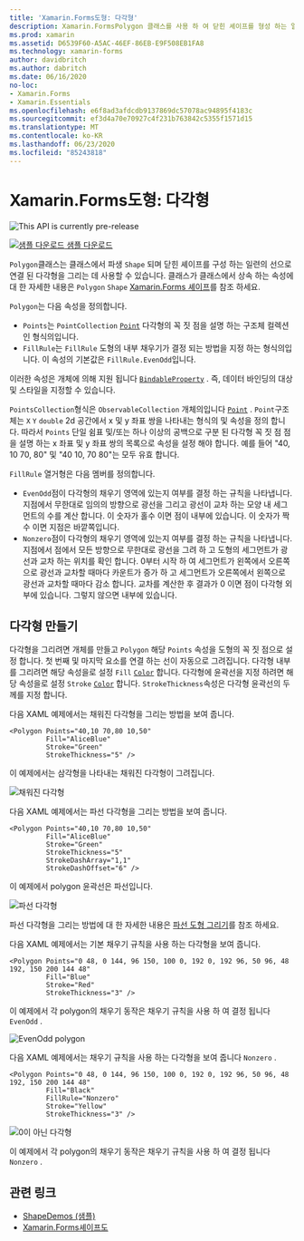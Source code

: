 ```yaml
---
title: 'Xamarin.Forms도형: 다각형'
description: Xamarin.FormsPolygon 클래스를 사용 하 여 닫힌 셰이프를 형성 하는 일련의 선으로 연결 된 다각형을 그릴 수 있습니다.
ms.prod: xamarin
ms.assetid: D6539F60-A5AC-46EF-86EB-E9F508EB1FA8
ms.technology: xamarin-forms
author: davidbritch
ms.author: dabritch
ms.date: 06/16/2020
no-loc:
- Xamarin.Forms
- Xamarin.Essentials
ms.openlocfilehash: e6f8ad3afdcdb9137869dc57078ac94895f4183c
ms.sourcegitcommit: ef3d4a70e70927c4f231b763842c5355f1571d15
ms.translationtype: MT
ms.contentlocale: ko-KR
ms.lasthandoff: 06/23/2020
ms.locfileid: "85243818"
---
```

# <a name="xamarinforms-shapes-polygon"></a>Xamarin.Forms도형: 다각형

![](~/media/shared/preview.png "This API is currently pre-release")

[![샘플 다운로드](~/media/shared/download.png) 샘플 다운로드](https://docs.microsoft.com/samples/xamarin/xamarin-forms-samples/userinterface-shapesdemos/)

`Polygon`클래스는 클래스에서 파생 `Shape` 되며 닫힌 셰이프를 구성 하는 일련의 선으로 연결 된 다각형을 그리는 데 사용할 수 있습니다. 클래스가 클래스에서 상속 하는 속성에 대 한 자세한 내용은 `Polygon` `Shape` [ Xamarin.Forms 셰이프](index.md)를 참조 하세요.

`Polygon`는 다음 속성을 정의합니다.

- `Points`는 `PointCollection` [`Point`](xref:Xamarin.Forms.Point) 다각형의 꼭 짓 점을 설명 하는 구조체 컬렉션인 형식의입니다.
- `FillRule`는 `FillRule` 도형의 내부 채우기가 결정 되는 방법을 지정 하는 형식의입니다. 이 속성의 기본값은 `FillRule.EvenOdd`입니다.

이러한 속성은 개체에 의해 지원 됩니다 [`BindableProperty`](xref:Xamarin.Forms.BindableProperty) . 즉, 데이터 바인딩의 대상 및 스타일을 지정할 수 있습니다.

`PointsCollection`형식은 `ObservableCollection` 개체의입니다 [`Point`](xref:Xamarin.Forms.Point) . `Point`구조체는 `X` `Y` `double` 2d 공간에서 x 및 y 좌표 쌍을 나타내는 형식의 및 속성을 정의 합니다. 따라서 `Points` 단일 쉼표 및/또는 하나 이상의 공백으로 구분 된 다각형 꼭 짓 점 점을 설명 하는 x 좌표 및 y 좌표 쌍의 목록으로 속성을 설정 해야 합니다. 예를 들어 "40, 10 70, 80" 및 "40 10, 70 80"는 모두 유효 합니다.

`FillRule` 열거형은 다음 멤버를 정의합니다.

- `EvenOdd`점이 다각형의 채우기 영역에 있는지 여부를 결정 하는 규칙을 나타냅니다. 지점에서 무한대로 임의의 방향으로 광선을 그리고 광선이 교차 하는 모양 내 세그먼트의 수를 계산 합니다. 이 숫자가 홀수 이면 점이 내부에 있습니다. 이 숫자가 짝수 이면 지점은 바깥쪽입니다.
- `Nonzero`점이 다각형의 채우기 영역에 있는지 여부를 결정 하는 규칙을 나타냅니다. 지점에서 점에서 모든 방향으로 무한대로 광선을 그려 하 고 도형의 세그먼트가 광선과 교차 하는 위치를 확인 합니다. 0부터 시작 하 여 세그먼트가 왼쪽에서 오른쪽으로 광선과 교차할 때마다 카운트가 증가 하 고 세그먼트가 오른쪽에서 왼쪽으로 광선과 교차할 때마다 감소 합니다. 교차를 계산한 후 결과가 0 이면 점이 다각형 외부에 있습니다. 그렇지 않으면 내부에 있습니다.

## <a name="create-a-polygon"></a>다각형 만들기

다각형을 그리려면 개체를 만들고 `Polygon` 해당 `Points` 속성을 도형의 꼭 짓 점으로 설정 합니다. 첫 번째 및 마지막 요소를 연결 하는 선이 자동으로 그려집니다. 다각형 내부를 그리려면 해당 속성을로 설정 `Fill` [`Color`](xref:Xamarin.Forms.Color) 합니다. 다각형에 윤곽선을 지정 하려면 해당 속성을로 설정 `Stroke` [`Color`](xref:Xamarin.Forms.Color) 합니다. `StrokeThickness`속성은 다각형 윤곽선의 두께를 지정 합니다.

다음 XAML 예제에서는 채워진 다각형을 그리는 방법을 보여 줍니다.

```xaml
<Polygon Points="40,10 70,80 10,50"
         Fill="AliceBlue"
         Stroke="Green"
         StrokeThickness="5" />
```

이 예제에서는 삼각형을 나타내는 채워진 다각형이 그려집니다.

![채워진 다각형](polygon-images/filled.png "채워진 다각형")

다음 XAML 예제에서는 파선 다각형을 그리는 방법을 보여 줍니다.

```xaml
<Polygon Points="40,10 70,80 10,50"
         Fill="AliceBlue"
         Stroke="Green"
         StrokeThickness="5"
         StrokeDashArray="1,1"
         StrokeDashOffset="6" />
```

이 예제에서 polygon 윤곽선은 파선입니다.

![파선 다각형](polygon-images/dashed.png "파선 다각형")

파선 다각형을 그리는 방법에 대 한 자세한 내용은 [파선 도형 그리기](index.md#draw-dashed-shapes)를 참조 하세요.

다음 XAML 예제에서는 기본 채우기 규칙을 사용 하는 다각형을 보여 줍니다.

```xaml
<Polygon Points="0 48, 0 144, 96 150, 100 0, 192 0, 192 96, 50 96, 48 192, 150 200 144 48"
         Fill="Blue"
         Stroke="Red"
         StrokeThickness="3" />
```

이 예제에서 각 polygon의 채우기 동작은 채우기 규칙을 사용 하 여 결정 됩니다 `EvenOdd` .

![EvenOdd polygon](polygon-images/evenodd.png "EvenOdd polygon")

다음 XAML 예제에서는 채우기 규칙을 사용 하는 다각형을 보여 줍니다 `Nonzero` .

```xaml
<Polygon Points="0 48, 0 144, 96 150, 100 0, 192 0, 192 96, 50 96, 48 192, 150 200 144 48"
         Fill="Black"
         FillRule="Nonzero"
         Stroke="Yellow"
         StrokeThickness="3" />
```

![0이 아닌 다각형](polygon-images/nonzero.png "0이 아닌 다각형")

이 예제에서 각 polygon의 채우기 동작은 채우기 규칙을 사용 하 여 결정 됩니다 `Nonzero` .

## <a name="related-links"></a>관련 링크

- [ShapeDemos (샘플)](https://docs.microsoft.com/samples/xamarin/xamarin-forms-samples/userinterface-shapesdemos/)
- [Xamarin.Forms셰이프도](index.md)

